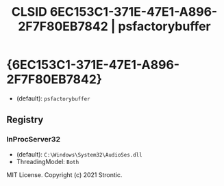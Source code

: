 ﻿---
title: "CLSID 6EC153C1-371E-47E1-A896-2F7F80EB7842 | psfactorybuffer"
excerpt: What is COM-Object CLSID 6EC153C1-371E-47E1-A896-2F7F80EB7842?
---

# {6EC153C1-371E-47E1-A896-2F7F80EB7842}

* (default): `psfactorybuffer`

## Registry


### InProcServer32

* (default): `C:\Windows\System32\AudioSes.dll`
* ThreadingModel: `Both`

MIT License. Copyright (c) 2021 Strontic.


